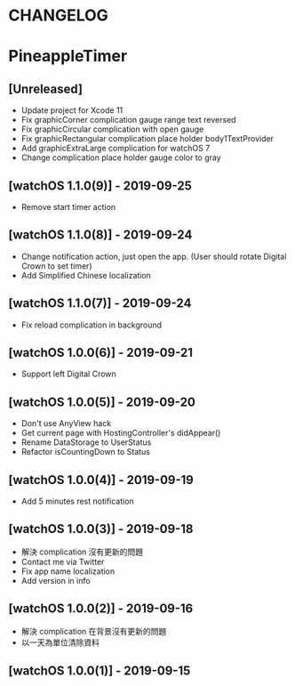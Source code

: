 # CHANGELOG
# PineappleTimer

## [Unreleased]
- Update project for Xcode 11
- Fix graphicCorner complication gauge range text reversed
- Fix graphicCircular complication with open gauge
- Fix graphicRectangular complication place holder body1TextProvider
- Add graphicExtraLarge complication for watchOS 7
- Change complication place holder gauge color to gray

## [watchOS 1.1.0(9)] - 2019-09-25
- Remove start timer action

## [watchOS 1.1.0(8)] - 2019-09-24
- Change notification action, just open the app. (User should rotate Digital Crown to set timer)
- Add Simplified Chinese localization

## [watchOS 1.1.0(7)] - 2019-09-24
- Fix reload complication in background

## [watchOS 1.0.0(6)] - 2019-09-21
- Support left Digital Crown

## [watchOS 1.0.0(5)] - 2019-09-20
- Don't use AnyView hack
- Get current page with HostingController's didAppear()
- Rename DataStorage to UserStatus
- Refactor isCountingDown to Status

## [watchOS 1.0.0(4)] - 2019-09-19
- Add 5 minutes rest notification

## [watchOS 1.0.0(3)] - 2019-09-18
- 解決 complication 沒有更新的問題
- Contact me via Twitter
- Fix app name localization
- Add version in info

## [watchOS 1.0.0(2)] - 2019-09-16
- 解決 complication 在背景沒有更新的問題
- 以一天為單位清除資料

## [watchOS 1.0.0(1)] - 2019-09-15
